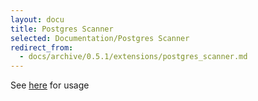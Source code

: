 ```yaml
---
layout: docu
title: Postgres Scanner
selected: Documentation/Postgres Scanner
redirect_from:
  - docs/archive/0.5.1/extensions/postgres_scanner.md
---
```


See [here](https://github.com/duckdb/postgres_scanner#usage) for usage
